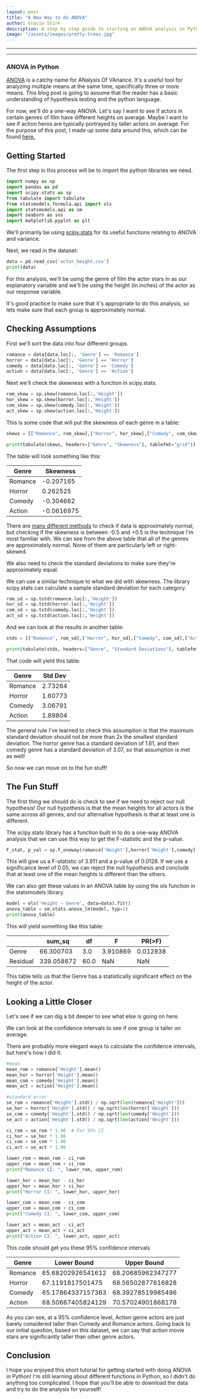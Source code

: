 ```yaml
---
layout: post
title: "A New Way to do ANOVA"
author: Gracie Stirk
description: A step by step guide to starting an ANOVA analysis in Python
image: "/assets/images/pretty-trees.jpg"
---
```


--- 
---
### ANOVA in Python
[ANOVA](https://researchmethod.net/anova/) is a catchy name for ANalysis Of VAriance. It's a useful tool for analyzing multiple means at the same time, specifically three or more means. This blog post is going to assume that the reader has a basic understanding of hypothesis testing and the python language.

For now, we'll do a one-way ANOVA. Let's say I want to see if actors in certain genres of film have different heights on average. Maybe I want to see if action heros are typically portrayed by taller actors on average. For the purpose of this post, I made up some data around this, which can be found [here.](https://raw.githubusercontent.com/gstirk27/My-Blog/refs/heads/main/actor_height.csv)

## Getting Started

The first step in this process will be to import the python libraries we need.

```python
import numpy as np
import pandas as pd
import scipy.stats as sp
from tabulate import tabulate
from statsmodels.formula.api import ols
import statsmodels.api as sm
import seaborn as sns
import matplotlib.pyplot as plt
```

We'll primarily be using [scipy.stats](https://docs.scipy.org/doc/scipy/reference/stats.html) for its useful functions relating to ANOVA and variance.

Next, we read in the dataset:

```python
data = pd.read_csv('actor_height.csv')
print(data)
```

For this analysis, we'll be using the genre of film the actor stars in as our explanatory variable and we'll be using the height (in inches) of the actor as our response variable.

It's good practice to make sure that it's appropriate to do this analysis, so lets make sure that each group is approximately normal.

## Checking Assumptions

First we'll sort the data into four different groups.

```python
romance = data[data.loc[:, 'Genre'] == 'Romance']
horror = data[data.loc[:, 'Genre'] == 'Horror']
comedy = data[data.loc[:, 'Genre'] == 'Comedy']
action = data[data.loc[:, 'Genre'] == 'Action']
```

Next we'll check the skewness with a function in scipy.stats.

```python
rom_skew = sp.skew(romance.loc[:,'Height'])
hor_skew = sp.skew(horror.loc[:,'Height'])
com_skew = sp.skew(comedy.loc[:,'Height'])
act_skew = sp.skew(action.loc[:,'Height'])
```

This is some code that will put the skewness of each genre in a table:
```python
skews = [["Romance", rom_skew],["Horror", hor_skew],["Comedy", com_skew],["Action", act_skew]]

print(tabulate(skews, headers=["Genre", "Skewness"], tablefmt="grid"))
```
The table will look something like this:

| Genre      | Skewness   |
| ---------- | ---------- |
| Romance    | -0.207165  |
| Horror     | 0.262525   |
| Comedy     | -0.304662  |
| Action     | -0.0616975 |

There are [many different methods](https://datatab.net/tutorial/test-of-normality) to check if data is approximately normal, but checking if the skewness is between -0.5 and +0.5 is the technique I'm most familiar with. We can see from the above table that all of the genres are approximately normal. None of them are particularly left or right-skewed. 

We also need to check the standard deviations to make sure they're approximately equal.

We can use a similar technique to what we did with skewness. The library scipy.stats can calculate a sample standard deviation for each category.

```python
rom_sd = sp.tstd(romance.loc[:,'Height'])
hor_sd = sp.tstd(horror.loc[:,'Height'])
com_sd = sp.tstd(comedy.loc[:,'Height'])
act_sd = sp.tstd(action.loc[:,'Height'])
```

And we can look at the results in another table:

```python
stds = [["Romance", rom_sd],["Horror", hor_sd],["Comedy", com_sd],["Action", act_sd]]

print(tabulate(stds, headers=["Genre", "Standard Deviations"], tablefmt="grid"))
```

That code will yield this table:

| Genre      | Std Dev    |
| ---------- | ---------- |
| Romance    | 2.73264    |
| Horror     | 1.60773    |
| Comedy     | 3.06791    |
| Action     | 1.89804    |

The general rule I've learned to check this assumption is that the maximum standard deviation should not be more than 2x the smallest standard deviation. The horror genre has a standard deviation of 1.61, and then comedy genre has a standard deviation of 3.07, so that assumption is met as well!

So now we can move on to the fun stuff!

## The Fun Stuff

The first thing we should do is check to see if we need to reject our null hypothesis! Our null hypothesis is that the mean heights for all actors is the same across all genres, and our alternative hypothesis is that at least one is different.

The scipy.stats library has a function built in to do a one-way ANOVA analysis that we can use this way to get the F-statistic and the p-value.

```python
F_stat, p_val = sp.f_oneway(romance['Height'],horror['Height'],comedy['Height'],action['Height'])

```
This will give us a F-statistic of 3.911 and a p-value of 0.0128. If we use a significance level of 0.05, we can reject the null hypothesis and conclude that at least one of the mean heights is different than the others.

We can also get these values in an ANOVA table by using the ols function in the statsmodels library.

```python
model = ols('Height ~ Genre', data=data).fit()
anova_table = sm.stats.anova_lm(model, typ=2)
print(anova_table)
```
This will yield something like this table:

|            | sum_sq     | df         | F          | PR(>F)     |
| ---------- | ---------- | ---------- | ---------- | ---------- |   
| Genre      | 66.300703  | 3.0        | 3.910869   | 0.012838   |
| Residual   | 339.058672 | 60.0       | NaN        | NaN        |

This table tells us that the Genre has a statistically significant effect on the height of the actor.

## Looking a Little Closer

Let's see if we can dig a bit deeper to see what else is going on here.

We can look at the confidence intervals to see if one group is taller on average.

There are probably more elegant ways to calculate the confidence intervals, but here's how I did it: 

```python
#mean
mean_rom = romance['Height'].mean()
mean_hor = horror['Height'].mean()
mean_com = comedy['Height'].mean()
mean_act = action['Height'].mean()

#standard error
se_rom = romance['Height'].std() / np.sqrt(len(romance['Height']))
se_hor = horror['Height'].std() / np.sqrt(len(horror['Height']))
se_com = comedy['Height'].std() / np.sqrt(len(comedy['Height']))
se_act = action['Height'].std() / np.sqrt(len(action['Height']))

ci_rom = se_rom * 1.96  # For 95% CI
ci_hor = se_hor * 1.96
ci_com = se_com * 1.96
ci_act = se_act * 1.96

lower_rom = mean_rom - ci_rom
upper_rom = mean_rom + ci_rom
print("Romance CI: ", lower_rom, upper_rom)

lower_hor = mean_hor - ci_hor
upper_hor = mean_hor + ci_hor
print("Horror CI: ", lower_hor, upper_hor)

lower_com = mean_com - ci_com
upper_com = mean_com + ci_com
print("Comedy CI: ", lower_com, upper_com)

lower_act = mean_act - ci_act
upper_act = mean_act + ci_act
print("Action CI: ", lower_act, upper_act)
```
This code should get you these 95% confidence intervals

| Genre             | Lower Bound       | Upper Bound       |
| ----------------- | ----------------- | ----------------- |
| Romance           | 65.68202926541612 | 68.20685962347277 |
| Horror            | 67.1191817501475  | 68.56502877616828 |
| Comedy            | 65.17864337157363 | 68.39278519985496 |
| Action            | 68.50667405824129 | 70.57024901868178 |

As you can see, at a 95% confidence level, Action genre actors are just barely considered taller than Comedy and Romance actors. Going back to our initial question, based on this dataset, we can say that action movie stars are significantly taller than other genre actors.

## Conclusion

I hope you enjoyed this short tutorial for getting started with doing ANOVA in Python! I'm still learning about different functions in Python, so I didn't do anything too complicated. I hope that you'll be able to download the data and try to do the analysis for yourself! 